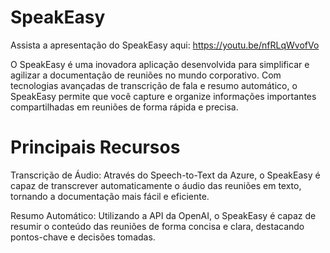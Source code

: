 # SpeakEasy
Assista a apresentação do SpeakEasy aqui: https://youtu.be/nfRLqWvofVo

O SpeakEasy é uma inovadora aplicação desenvolvida para simplificar e agilizar a documentação de reuniões no mundo corporativo. Com tecnologias avançadas de transcrição de fala e resumo automático, o SpeakEasy permite que você capture e organize informações importantes compartilhadas em reuniões de forma rápida e precisa.

# Principais Recursos
Transcrição de Áudio: Através do Speech-to-Text da Azure, o SpeakEasy é capaz de transcrever automaticamente o áudio das reuniões em texto, tornando a documentação mais fácil e eficiente.

Resumo Automático: Utilizando a API da OpenAI, o SpeakEasy é capaz de resumir o conteúdo das reuniões de forma concisa e clara, destacando pontos-chave e decisões tomadas.
